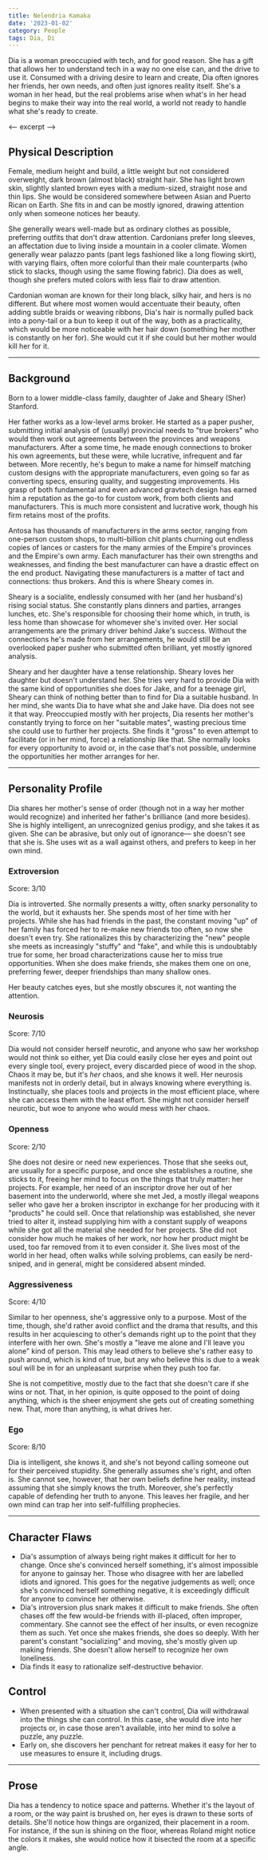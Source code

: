 ```yaml
---
title: Nelendria Kamaka
date: '2023-01-02'
category: People
tags: Dia, Di
---
```


Dia is a woman preoccupied with tech, and for good reason. She has a gift that allows her to understand tech in a way no one else can, and the drive to use it. Consumed with a driving desire to learn and create, Dia often ignores her friends, her own needs, and often just ignores reality itself. She's a woman in her head, but the real problems arise when what's in her head begins to make their way into the real world, a world not ready to handle what she's ready to create.

<-- excerpt -->

## Physical Description

Female, medium height and build, a little weight but not considered overweight, dark brown (almost black) straight hair. She has light brown skin, slightly slanted brown eyes with a medium-sized, straight nose and thin lips. She would be considered somewhere between Asian and Puerto Rican on Earth. She fits in and can be mostly ignored, drawing attention only when someone notices her beauty.

She generally wears well-made but as ordinary clothes as possible, preferring outfits that don't draw attention. Cardonians prefer long sleeves, an affectation due to living inside a mountain in a cooler climate. Women generally wear palazzo pants (pant legs fashioned like a long flowing skirt), with varying flairs, often more colorful than their male counterparts (who stick to slacks, though using the same flowing fabric). Dia does as well, though she prefers muted colors with less flair to draw attention.

Cardonian woman are known for their long black, silky hair, and hers is no different. But where most women would accentuate their beauty, often adding subtle braids or weaving ribbons, Dia's hair is normally pulled back into a pony-tail or a bun to keep it out of the way, both as a practicality, which would be more noticeable with her hair down (something her mother is constantly on her for). She would cut it if she could but her mother would kill her for it.

---

## Background

Born to a lower middle-class family, daughter of Jake and Sheary (Sher) Stanford.

Her father works as a low-level arms broker. He started as a paper pusher, submitting initial analysis of (usually) provincial needs to "true brokers" who would then work out agreements between the provinces and weapons manufacturers. After a some time, he made enough connections to broker his own agreements, but these were, while lucrative, infrequent and far between. More recently, he's begun to make a name for himself matching custom designs with the appropriate manufacturers, even going so far as converting specs, ensuring quality, and suggesting improvements. His grasp of both fundamental and even advanced gravtech design has earned him a reputation as the go-to for custom work, from both clients and manufacturers. This is much more consistent and lucrative work, though his firm retains most of the profits.

Antosa has thousands of manufacturers in the arms sector, ranging from one-person custom shops, to multi-billion chit plants churning out endless copies of lances or casters for the many armies of the Empire's provinces and the Empire's own army. Each manufacturer has their own strengths and weaknesses, and finding the best manufacturer can have a drastic effect on the end product. Navigating these manufacturers is a matter of tact and connections: thus brokers. And this is where Sheary comes in.

Sheary is a socialite, endlessly consumed with her (and her husband's) rising social status. She constantly plans dinners and parties, arranges lunches, etc. She's responsible for choosing their home which, in truth, is less home than showcase for whomever she's invited over. Her social arrangements are the primary driver behind Jake's success. Without the connections he's made from her arrangements, he would still be an overlooked paper pusher who submitted often brilliant, yet mostly ignored analysis.

Sheary and her daughter have a tense relationship. Sheary loves her daughter but doesn't understand her. She tries very hard to provide Dia with the same kind of opportunities she does for Jake, and for a teenage girl, Sheary can think of nothing better than to find for Dia a suitable husband. In her mind, she wants Dia to have what she and Jake have. Dia does not see it that way. Preoccupied mostly with her projects, Dia resents her mother's constantly trying to force on her "suitable mates", wasting precious time she could use to further her projects. She finds it "gross" to even attempt to facilitate (or in her mind, force) a relationship like that. She normally looks for every opportunity to avoid or, in the case that's not possible, undermine the opportunities her mother arranges for her.

---

## Personality Profile

Dia shares her mother's sense of order (though not in a way her mother would recognize) and inherited her father's brilliance (and more besides). She is highly intelligent, an unrecognized genius prodigy, and she takes it as given. She can be abrasive, but only out of ignorance— she doesn't see that she is. She uses wit as a wall against others, and prefers to keep in her own mind.

### Extroversion

Score: 3/10

Dia is introverted. She normally presents a witty, often snarky personality to the world, but it exhausts her. She spends most of her time with her projects. While she has had friends in the past, the constant moving "up" of her family has forced her to re-make new friends too often, so now she doesn't even try. She rationalizes this by characterizing the "new" people she meets as increasingly "stuffy" and "fake", and while this is undoubtably true for some, her broad characterizations cause her to miss true opportunities. When she does make friends, she makes them one on one, preferring fewer, deeper friendships than many shallow ones.

Her beauty catches eyes, but she mostly obscures it, not wanting the attention.

### Neurosis

Score: 7/10

Dia would not consider herself neurotic, and anyone who saw her workshop would not think so either, yet Dia could easily close her eyes and point out every single tool, every project, every discarded piece of wood in the shop. Chaos it may be, but it's _her_ chaos, and she knows it well. Her neurosis manifests not in orderly detail, but in always knowing where everything is. Instinctually, she places tools and projects in the most efficient place, where she can access them with the least effort. She might not consider herself neurotic, but woe to anyone who would mess with her chaos.

### Openness

Score: 2/10

She does not desire or need new experiences. Those that she seeks out, are usually for a specific purpose, and once she establishes a routine, she sticks to it, freeing her mind to focus on the things that truly matter: her projects. For example, her need of an inscriptor drove her out of her basement into the underworld, where she met Jed, a mostly illegal weapons seller who gave her a broken inscriptor in exchange for her producing with it "products" he could sell. Once that relationship was established, she never tried to alter it, instead supplying him with a constant supply of weapons while she got all the material she needed for her projects. She did not consider how much he makes of her work, nor how her product might be used, too far removed from it to even consider it. She lives most of the world in her head, often walks while solving problems, can easily be nerd-sniped, and in general, might be considered absent minded.

### Aggressiveness

Score: 4/10

Similar to her openness, she's aggressive only to a purpose. Most of the time, though, she'd rather avoid conflict and the drama that results, and this results in her acquiescing to other's demands right up to the point that they interfere with her own. She's mostly a "leave me alone and I'll leave you alone" kind of person. This may lead others to believe she's rather easy to push around, which is kind of true, but any who believe this is due to a weak soul will be in for an unpleasant surprise when they push too far.

She is not competitive, mostly due to the fact that she doesn't care if she wins or not. That, in her opinion, is quite opposed to the point of doing anything, which is the sheer enjoyment she gets out of creating something new. That, more than anything, is what drives her.

### Ego

Score: 8/10

Dia is intelligent, she knows it, and she's not beyond calling someone out for their perceived stupidity. She generally assumes she's right, and often is. She cannot see, however, that her own beliefs define her reality, instead assuming that she simply knows the truth. Moreover, she's perfectly capable of defending her truth to anyone. This leaves her fragile, and her own mind can trap her into self-fulfilling prophecies.

---

## Character Flaws

- Dia's assumption of always being right makes it difficult for her to change. Once she's convinced herself something, it's almost impossible for anyone to gainsay her. Those who disagree with her are labelled idiots and ignored. This goes for the negative judgements as well; once she's convinced herself something negative, it is exceedingly difficult for anyone to convince her otherwise.
- Dia's introversion plus snark makes it difficult to make friends. She often chases off the few would-be friends with ill-placed, often improper, commentary. She cannot see the effect of her insults, or even recognize them as such. Yet once she makes friends, she does so deeply. With her parent's constant "socializing" and moving, she's mostly given up making friends. She doesn't allow herself to recognize her own loneliness.
- Dia finds it easy to rationalize self-destructive behavior.

## Control

- When presented with a situation she can't control, Dia will withdrawal into the things she can control. In this case, she would dive into her projects or, in case those aren't available, into her mind to solve a puzzle, any puzzle.
- Early on, she discovers her penchant for retreat makes it easy for her to use measures to ensure it, including drugs.

---

## Prose

Dia has a tendency to notice space and patterns. Whether it's the layout of a room, or the way paint is brushed on, her eyes is drawn to these sorts of details. She'll notice how things are organized, their placement in a room. For instance, if the sun is shining on the floor, whereas Roland might notice the colors it makes, she would notice how it bisected the room at a specific angle.
